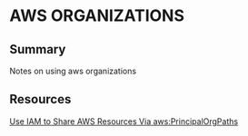 # AWS ORGANIZATIONS

## Summary
Notes on using aws organizations

## Resources

[Use IAM to Share AWS Resources Via aws:PrincipalOrgPaths](https://aws.amazon.com/blogs/security/iam-share-aws-resources-groups-aws-accounts-aws-organizations/)
